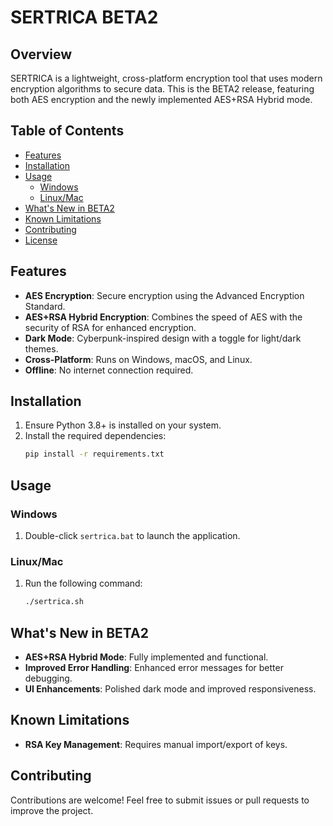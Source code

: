 # SERTRICA BETA2

## Overview
SERTRICA is a lightweight, cross-platform encryption tool that uses modern encryption algorithms to secure data. This is the BETA2 release, featuring both AES encryption and the newly implemented AES+RSA Hybrid mode.

## Table of Contents
- [Features](#features)
- [Installation](#installation)
- [Usage](#usage)
  - [Windows](#windows)
  - [Linux/Mac](#linuxmac)
- [What's New in BETA2](#whats-new-in-beta2)
- [Known Limitations](#known-limitations)
- [Contributing](#contributing)
- [License](#license)

## Features
- **AES Encryption**: Secure encryption using the Advanced Encryption Standard.
- **AES+RSA Hybrid Encryption**: Combines the speed of AES with the security of RSA for enhanced encryption.
- **Dark Mode**: Cyberpunk-inspired design with a toggle for light/dark themes.
- **Cross-Platform**: Runs on Windows, macOS, and Linux.
- **Offline**: No internet connection required.

## Installation
1. Ensure Python 3.8+ is installed on your system.
2. Install the required dependencies:
   ```bash
   pip install -r requirements.txt
   ```

## Usage
### Windows
1. Double-click `sertrica.bat` to launch the application.

### Linux/Mac
1. Run the following command:
   ```bash
   ./sertrica.sh
   ```

## What's New in BETA2
- **AES+RSA Hybrid Mode**: Fully implemented and functional.
- **Improved Error Handling**: Enhanced error messages for better debugging.
- **UI Enhancements**: Polished dark mode and improved responsiveness.

## Known Limitations
- **RSA Key Management**: Requires manual import/export of keys.

## Contributing
Contributions are welcome! Feel free to submit issues or pull requests to improve the project.
